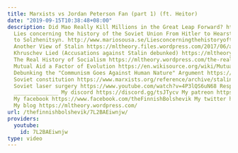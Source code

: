 ```yaml
---
title: Marxists vs Jordan Peterson Fan (part 1) (ft. Heitor)
date: "2019-09-15T10:38:48+08:00"
description: Did Mao Really Kill Millions in the Great Leap Forward? https://www.youtube.com/watch?v=5e8CXWEAf-w
  Lies concerning the history of the Soviet Union From Hitler to Hearst, from Conquest
  to Solzhenitsyn. http://www.mariosousa.se/LiesconcerningthehistoryoftheSovietUnion.html
  Another View of Stalin https://mltheory.files.wordpress.com/2017/06/another-view-of-stalin1.pdf
  Khruschev Lied (Accusations against Stalin debunked) https://mltheory.files.wordpress.com/2017/06/khrushchev-lied.pdf
  The Real History of Socialism https://mltheory.wordpress.com/the-real-history-of-the-soviet-union/
  Mutual Aid a Factor of Evolution https://en.wikisource.org/wiki/Mutual_Aid_a_Factor_of_Evolution
  Debunking the "Communism Goes Against Human Nature" Argument https://www.youtube.com/watch?v=OqYcpeQwtL4
  Soviet constitution https://www.marxists.org/reference/archive/stalin/works/1936/12/05.htm
  Soviet laser surgery https://www.youtube.com/watch?v=4P3lQS6uN68 Response to https://www.youtube.com/watch?v=HTj17c4N9vI
  ______________ My discord https://discord.gg/tsJTycv My patreon https://www.patreon.com/TheFinnishBolshevik
  My facebook https://www.facebook.com/theFinnishBolshevik My twitter https://twitter.com/FinnBolshevik
  My blog https://mltheory.wordpress.com/
url: /thefinnishbolshevik/7L2BAEiwnjw/
providers:
  youtube:
    id: 7L2BAEiwnjw
type: video
---
```

